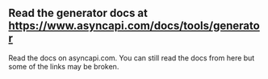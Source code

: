 ## Read the generator docs at https://www.asyncapi.com/docs/tools/generator

Read the docs on asyncapi.com. You can still read the docs from here but some of the links may be broken.